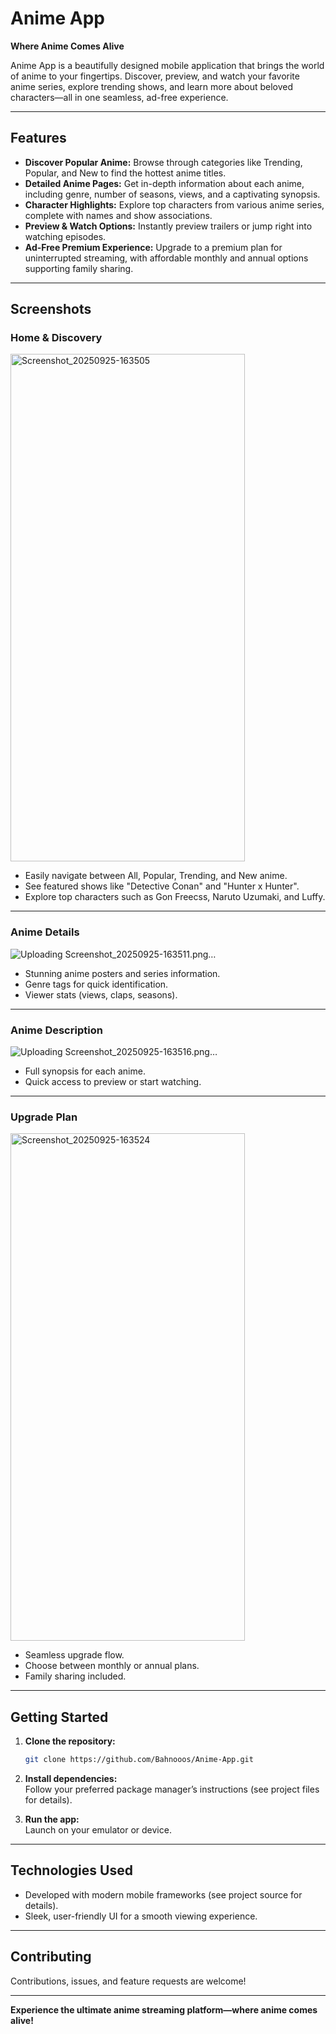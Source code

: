 # Anime App

**Where Anime Comes Alive**

Anime App is a beautifully designed mobile application that brings the world of anime to your fingertips. Discover, preview, and watch your favorite anime series, explore trending shows, and learn more about beloved characters—all in one seamless, ad-free experience.

---

## Features

- **Discover Popular Anime:** Browse through categories like Trending, Popular, and New to find the hottest anime titles.
- **Detailed Anime Pages:** Get in-depth information about each anime, including genre, number of seasons, views, and a captivating synopsis.
- **Character Highlights:** Explore top characters from various anime series, complete with names and show associations.
- **Preview & Watch Options:** Instantly preview trailers or jump right into watching episodes.
- **Ad-Free Premium Experience:** Upgrade to a premium plan for uninterrupted streaming, with affordable monthly and annual options supporting family sharing.

---

## Screenshots

### Home & Discovery

<img width="375" height="812" alt="Screenshot_20250925-163505" src="https://github.com/user-attachments/assets/e97bbe40-1a4d-4f46-8f46-0a2327296206" />


- Easily navigate between All, Popular, Trending, and New anime.
- See featured shows like "Detective Conan" and "Hunter x Hunter".
- Explore top characters such as Gon Freecss, Naruto Uzumaki, and Luffy.

---

### Anime Details

![Uploading Screenshot_20250925-163511.png…]()


- Stunning anime posters and series information.
- Genre tags for quick identification.
- Viewer stats (views, claps, seasons).

---

### Anime Description

![Uploading Screenshot_20250925-163516.png…]()


- Full synopsis for each anime.
- Quick access to preview or start watching.

---

### Upgrade Plan

<img width="375" height="812" alt="Screenshot_20250925-163524" src="https://github.com/user-attachments/assets/e8b1d024-82c8-40af-9035-1f0e83b42545" />


- Seamless upgrade flow.
- Choose between monthly or annual plans.
- Family sharing included.

---

## Getting Started

1. **Clone the repository:**
   ```bash
   git clone https://github.com/Bahnooos/Anime-App.git
   ```
2. **Install dependencies:**  
   Follow your preferred package manager’s instructions (see project files for details).

3. **Run the app:**  
   Launch on your emulator or device.

---

## Technologies Used

- Developed with modern mobile frameworks (see project source for details).
- Sleek, user-friendly UI for a smooth viewing experience.

---

## Contributing

Contributions, issues, and feature requests are welcome!

---

**Experience the ultimate anime streaming platform—where anime comes alive!**
